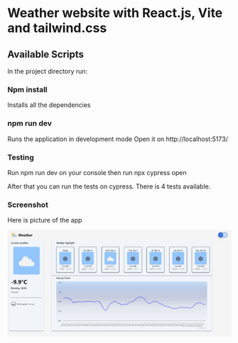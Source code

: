 # Weather website with React.js, Vite and tailwind.css

## Available Scripts

In the project directory run:

### Npm install
Installs all the dependencies

### npm run dev 
Runs the application in development mode
Open it on http://localhost:5173/

### Testing

Run npm run dev on your console then run npx cypress open

After that you can run the tests on cypress. There is 4 tests available.

### Screenshot

Here is picture of the app

![WeatherApp](/public/WeatherApp.png)



